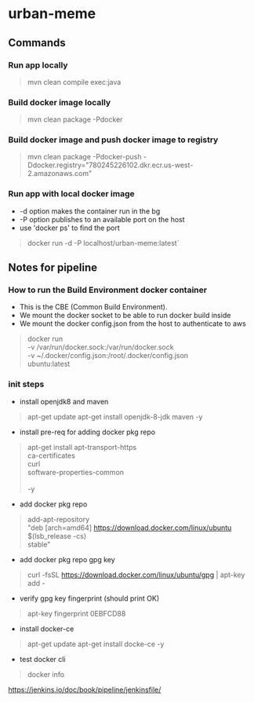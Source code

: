urban-meme
==========

Commands
--------


### Run app locally
> mvn clean compile exec:java

### Build docker image locally
> mvn clean package -Pdocker

### Build docker image and push docker image to registry
> mvn clean package -Pdocker-push -Ddocker.registry="780245226102.dkr.ecr.us-west-2.amazonaws.com"

### Run app with local docker image 

- -d option makes the container run in the bg
- -P option publishes to an available port on the host
- use 'docker ps' to find the port 

> docker run -d -P localhost/urban-meme:latest`


Notes for pipeline
------------------


### How to run the Build Environment docker container

- This is the CBE (Common Build Environment).
- We mount the docker socket to be able to run docker build inside
- We mount the docker config.json from the host to authenticate to aws

> docker run \
 -v /var/run/docker.sock:/var/run/docker.sock \
 -v ~/.docker/config.json:/root/.docker/config.json \
 ubuntu:latest

### init steps

- install openjdk8 and maven

>apt-get update
>apt-get install openjdk-8-jdk maven -y

- install pre-req for adding docker pkg repo

> apt-get install apt-transport-https \
>    ca-certificates \
>    curl \
>    software-properties-common \
>    \
>    -y

- add docker pkg repo

>add-apt-repository \
>   "deb [arch=amd64] https://download.docker.com/linux/ubuntu \
>   $(lsb_release -cs) \
>   stable"

- add docker pkg repo gpg key

> curl -fsSL https://download.docker.com/linux/ubuntu/gpg | apt-key add -

- verify gpg key fingerprint (should print OK)

> apt-key fingerprint 0EBFCD88

- install docker-ce

> apt-get update
> apt-get install docke-ce -y

- test docker cli

> docker info


https://jenkins.io/doc/book/pipeline/jenkinsfile/